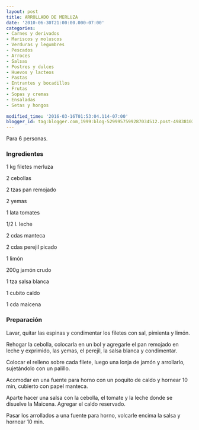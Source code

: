 ```yaml
---
layout: post
title: ARROLLADO DE MERLUZA
date: '2010-06-30T21:00:00.000-07:00'
categories:
- Carnes y derivados
- Mariscos y moluscos
- Verduras y legumbres
- Pescados
- Arroces
- Salsas
- Postres y dulces
- Huevos y lacteos
- Pastas
- Entrantes y bocadillos
- Frutas
- Sopas y cremas
- Ensaladas
- Setas y hongos
 
modified_time: '2016-03-16T01:53:04.114-07:00'
blogger_id: tag:blogger.com,1999:blog-5299957599287034512.post-4983810311214291019
---
```


Para 6 personas.

<h3>Ingredientes</h3>

1 kg filetes merluza

2 cebollas

2 tzas pan remojado

2 yemas

1 lata tomates

1/2 l. leche

2 cdas manteca

2 cdas perejil picado

1 limón

200g jamón crudo

1 tza salsa blanca

1 cubito caldo

1 cda maicena

<h3>Preparación</h3>

Lavar, quitar las espinas y condimentar los filetes con sal, pimienta y limón.

Rehogar la cebolla, colocarla en un bol y agregarle el pan remojado en leche y exprimido, las yemas, el perejil, la salsa blanca y condimentar.

Colocar el relleno sobre cada filete, luego una lonja de jamón y arrollarlo, sujetándolo con un palillo.

Acomodar en una fuente para horno con un poquito de caldo y hornear 10 min, cubierto con papel manteca.

Aparte hacer una salsa con la cebolla, el tomate y la leche donde se disuelve la Maicena. Agregar el caldo reservado.

Pasar los arrollados a una fuente para horno, volcarle encima la salsa y hornear 10 min.

